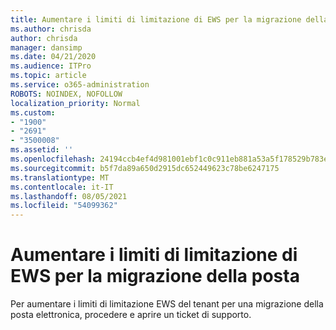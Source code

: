 ```yaml
---
title: Aumentare i limiti di limitazione di EWS per la migrazione della posta
ms.author: chrisda
author: chrisda
manager: dansimp
ms.date: 04/21/2020
ms.audience: ITPro
ms.topic: article
ms.service: o365-administration
ROBOTS: NOINDEX, NOFOLLOW
localization_priority: Normal
ms.custom:
- "1900"
- "2691"
- "3500008"
ms.assetid: ''
ms.openlocfilehash: 24194ccb4ef4d981001ebf1c0c911eb881a53a5f178529b783ee9114af944e90
ms.sourcegitcommit: b5f7da89a650d2915dc652449623c78be6247175
ms.translationtype: MT
ms.contentlocale: it-IT
ms.lasthandoff: 08/05/2021
ms.locfileid: "54099362"
---
```

# <a name="increase-ews-throttling-limits-for-mail-migration"></a>Aumentare i limiti di limitazione di EWS per la migrazione della posta

Per aumentare i limiti di limitazione EWS del tenant per una migrazione della posta elettronica, procedere e aprire un ticket di supporto.
